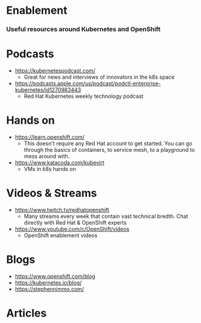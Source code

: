 # Enablement
### Useful resources around Kubernetes and OpenShift

# Podcasts
- https://kubernetespodcast.com/
  - Great for news and interviews of innovators in the k8s space
- https://podcasts.apple.com/us/podcast/podctl-enterprise-kubernetes/id1270983443
  - Red Hat Kubernetes weekly technology podcast 

# Hands on
- https://learn.openshift.com/
  - This doesn't require any Red Hat account to get started. You can go through the basics of containers, to service mesh, to a playground to mess around with.
- https://www.katacoda.com/kubevirt
  - VMs in k8s hands on

# Videos & Streams
- https://www.twitch.tv/redhatopenshift
  - Many streams every week that contain vast technical bredth. Chat directly with Red Hat & OpenShift experts
- https://www.youtube.com/c/OpenShift/videos
  - OpenShift enablement videos

# Blogs
- https://www.openshift.com/blog
- https://kubernetes.io/blog/
- https://stephennimmo.com/

# Articles

